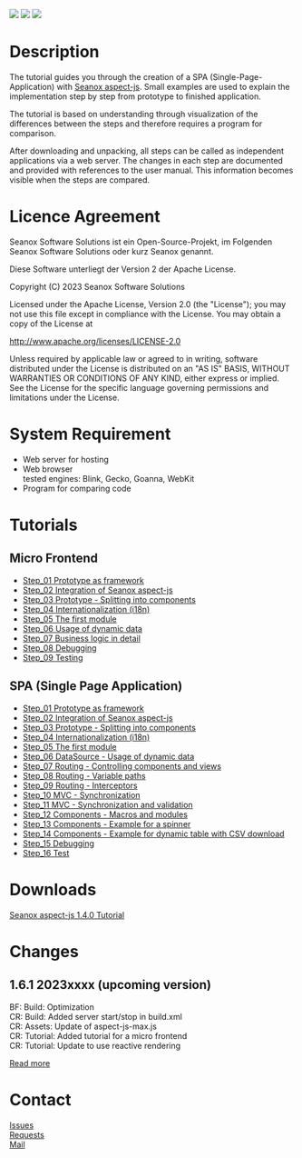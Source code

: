 <p>
  <a href="https://github.com/seanox/aspect-js-tutorial/pulls"
    ><img src="https://img.shields.io/badge/development-active-green?style=for-the-badge"
  ></a>
  <a href="https://github.com/seanox/aspect-js-tutorial/issues"
    ><img src="https://img.shields.io/badge/maintenance-active-green?style=for-the-badge"
  ></a>
  <a href="http://seanox.de/contact"
    ><img src="https://img.shields.io/badge/support-active-green?style=for-the-badge"
  ></a>
</p>


# Description
The tutorial guides you through the creation of a SPA (Single-Page-Application)
with [Seanox aspect-js](https://github.com/seanox/aspect-js). Small examples are
used to explain the implementation step by step from prototype to finished
application.

The tutorial is based on understanding through visualization of the differences
between the steps and therefore requires a program for comparison.

After downloading and unpacking, all steps can be called as independent
applications via a web server. The changes in each step are documented and
provided with references to the user manual. This information becomes visible
when the steps are compared.  


# Licence Agreement
Seanox Software Solutions ist ein Open-Source-Projekt, im Folgenden
Seanox Software Solutions oder kurz Seanox genannt.

Diese Software unterliegt der Version 2 der Apache License.

Copyright (C) 2023 Seanox Software Solutions

Licensed under the Apache License, Version 2.0 (the "License"); you may not use
this file except in compliance with the License. You may obtain a copy of the
License at

http://www.apache.org/licenses/LICENSE-2.0

Unless required by applicable law or agreed to in writing, software distributed
under the License is distributed on an "AS IS" BASIS, WITHOUT WARRANTIES OR
CONDITIONS OF ANY KIND, either express or implied. See the License for the
specific language governing permissions and limitations under the License.


# System Requirement
- Web server for hosting
- Web browser  
  tested engines: Blink, Gecko, Goanna, WebKit
- Program for comparing code


# Tutorials

## Micro Frontend
- [Step_01 Prototype as framework](micro-frontend%2FStep_01%20Prototype%20as%20framework)
- [Step_02 Integration of Seanox aspect-js](micro-frontend%2FStep_02%20Integration%20of%20Seanox%20aspect-js)
- [Step_03 Prototype - Splitting into components](micro-frontend%2FStep_03%20Prototype%20-%20Splitting%20into%20components)
- [Step_04 Internationalization (i18n)](micro-frontend%2FStep_04%20Internationalization%20%28i18n%29)
- [Step_05 The first module](micro-frontend%2FStep_05%20The%20first%20module)
- [Step_06 Usage of dynamic data](micro-frontend%2FStep_06%20Usage%20of%20dynamic%20data)
- [Step_07 Business logic in detail](micro-frontend%2FStep_07%20Business%20logic%20in%20detail)
- [Step_08 Debugging](micro-frontend%2FStep_08%20Debugging)
- [Step_09 Testing](micro-frontend%2FStep_09%20Testing)

## SPA (Single Page Application)
- [Step_01 Prototype as framework](single-page-application%2FStep_01%20Prototype%20as%20framework)
- [Step_02 Integration of Seanox aspect-js](single-page-application%2FStep_02%20Integration%20of%20Seanox%20aspect-js)
- [Step_03 Prototype - Splitting into components](single-page-application%2FStep_03%20Prototype%20-%20Splitting%20into%20components)
- [Step_04 Internationalization (i18n)](single-page-application%2FStep_04%20Internationalization%20%28i18n%29)
- [Step_05 The first module](single-page-application%2FStep_05%20The%20first%20module)
- [Step_06 DataSource - Usage of dynamic data](single-page-application%2FStep_06%20DataSource%20-%20Usage%20of%20dynamic%20data)
- [Step_07 Routing - Controlling components and views](single-page-application%2FStep_07%20Routing%20-%20Controlling%20components%20and%20views)
- [Step_08 Routing - Variable paths](single-page-application%2FStep_08%20Routing%20-%20Variable%20paths)
- [Step_09 Routing - Interceptors](single-page-application%2FStep_09%20Routing%20-%20Interceptors)
- [Step_10 MVC - Synchronization](single-page-application%2FStep_10%20MVC%20-%20Synchronization)
- [Step_11 MVC - Synchronization and validation](single-page-application%2FStep_11%20MVC%20-%20Synchronization%20and%20validation)
- [Step_12 Components - Macros and modules](single-page-application%2FStep_12%20Components%20-%20Macros%20and%20modules)
- [Step_13 Components - Example for a spinner](single-page-application%2FStep_13%20Components%20-%20Example%20for%20a%20spinner)
- [Step_14 Components - Example for dynamic table with CSV download](single-page-application%2FStep_14%20Components%20-%20Example%20for%20dynamic%20table%20with%20CSV%20download)
- [Step_15 Debugging](single-page-application%2FStep_15%20Debugging)
-  [Step_16 Test](single-page-application%2FStep_16%20Test)


# Downloads
[Seanox aspect-js 1.4.0 Tutorial](https://github.com/seanox/aspect-js-tutorial/archive/refs/tags/1.4.0.zip)


# Changes
## 1.6.1 2023xxxx (upcoming version)  
BF: Build: Optimization  
CR: Build: Added server start/stop in build.xml  
CR: Assets: Update of aspect-js-max.js  
CR: Tutorial: Added tutorial for a micro frontend  
CR: Tutorial: Update to use reactive rendering  

[Read more](https://raw.githubusercontent.com/seanox/aspect-js-tutorial/master/CHANGES)


# Contact
[Issues](https://github.com/seanox/aspect-js-tutorial/issues)  
[Requests](https://github.com/seanox/aspect-js-tutorial/pulls)  
[Mail](http://seanox.com/contact)
